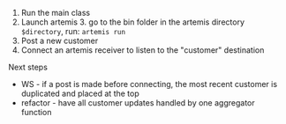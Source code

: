 1. Run the main class
2. Launch artemis
   3. go to the bin folder in the artemis directory `$directory`, run: `artemis run`
4. Post a new customer
5. Connect an artemis receiver to listen to the "customer" destination 

Next steps
- WS - if a post is made before connecting, the most recent customer is duplicated and placed at the top
- refactor - have all customer updates handled by one aggregator function